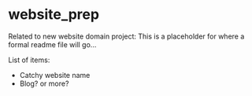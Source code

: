 # website_prep
Related to new website domain project:
This is a placeholder for where a formal readme file will go...

List of items:
- Catchy website name
- Blog? or more?
